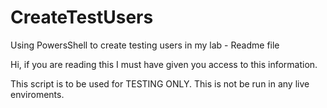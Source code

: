 # CreateTestUsers
Using PowersShell to create testing users in my lab - Readme file

Hi, if you are reading this I must have given you access to this information.

This script is to be used for TESTING ONLY. This is not be run in any live enviroments. 

